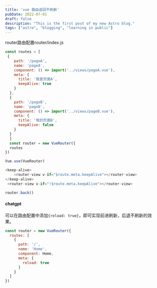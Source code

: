 ```yaml
---
title: 'vue 路由返回不刷新'
pubDate: 2022-07-01
draft: false
description: "This is the first post of my new Astro blog."
tags: ["astro", "blogging", "learning in public"]
---
```


router路由配置router/index.js
```js
const routes = [
 {
    path: '/pageA',
    name: 'pageA',
    component: () => import('../views/pageA.vue'),
    meta: {
      title: '我是页面A',
      keepAlive: true
    }
  },
  {
    path: '/pageB',
    name: 'pageB',
    component: () => import('../views/pageB.vue'),
    meta: {
      title: '我的页面B',
      keepAlive: false
    }
  }
  ]
  const router = new VueRouter({
  routes
})

Vue.use(VueRouter)
```

```js
<keep-alive>
	<router-view v-if="$route.meta.keepAlive"></router-view>
</keep-alive>
 <router-view v-if="!$route.meta.keepAlive"></router-view>
```

```js
router.back()
```


#### chatgpt

可以在路由配置中添加`{reload: true}`，即可实现前进刷新，后退不刷新的效果。

```javascript
const router = new VueRouter({
  routes: [
    {
      path: '/',
      name: 'Home',
      component: Home,
      meta: {
        reload: true
      }
    }
  ]
})
```